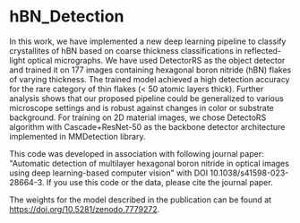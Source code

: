 # hBN_Detection
In this work, we have implemented a new deep learning pipeline to classify crystallites of hBN based on coarse thickness classifications in reflected-light optical micrographs. We have used
DetectorRS as the object detector and trained it on 177 images containing hexagonal boron nitride (hBN) flakes of varying thickness. The trained model achieved a high detection accuracy for the rare category of thin flakes (< 50 atomic layers thick). Further analysis shows that our proposed pipeline could be generalized to various
microscope settings and is robust against changes in color or substrate background. For training on 2D material images, we chose DetectoRS algorithm with Cascade+ResNet-50 as the backbone detector architecture implemented in MMDetection library.

This code was developed in association with following journal paper: 
"Automatic detection of multilayer hexagonal boron nitride in optical images using deep learning-based computer vision" with DOI 10.1038/s41598-023-28664-3. If you use this code or the data, please cite the journal paper.

The weights for the model described in the publication can be found at https://doi.org/10.5281/zenodo.7779272.
